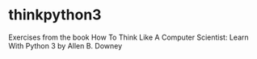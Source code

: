 # thinkpython3
Exercises from the book How To Think Like A Computer Scientist: Learn With Python 3 by Allen B. Downey
